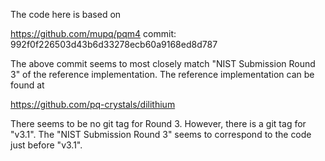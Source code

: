 The code here is based on

https://github.com/mupq/pqm4
commit: 992f0f226503d43b6d33278ecb60a9168ed8d787

The above commit seems to most closely match "NIST Submission Round 3" of the reference implementation. The reference implementation can be found at

https://github.com/pq-crystals/dilithium

There seems to be no git tag for Round 3. However, there is a git tag for "v3.1". The "NIST Submission Round 3" seems to correspond to the code just before "v3.1".
